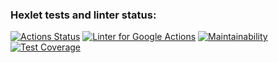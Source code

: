 ### Hexlet tests and linter status:
[![Actions Status](https://github.com/artem-prygin/backend-project-lvl3/workflows/hexlet-check/badge.svg)](https://github.com/artem-prygin/backend-project-lvl3/actions)
[![Linter for Google Actions](https://github.com/artem-prygin/backend-project-lvl3/actions/workflows/github-actions.yml/badge.svg)](https://github.com/artem-prygin/backend-project-lvl3/actions?query=workflow%3A%22Linter+Github+Actions%22)
[![Maintainability](https://api.codeclimate.com/v1/badges/f173a7d99321a13aab5f/maintainability)](https://codeclimate.com/github/artem-prygin/backend-project-lvl3/maintainability)
[![Test Coverage](https://api.codeclimate.com/v1/badges/f173a7d99321a13aab5f/test_coverage)](https://codeclimate.com/github/artem-prygin/backend-project-lvl3/test_coverage)
